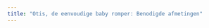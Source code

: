```yaml
---
title: "Otis, de eenvoudige baby romper: Benodigde afmetingen"
---
```


<DesignMeasurements design='otis' />
